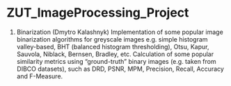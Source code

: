 # ZUT_ImageProcessing_Project
 1.	Binarization (Dmytro Kalashnyk)
Implementation of some popular image binarization algorithms for greyscale images e.g. simple histogram valley-based, BHT (balanced histogram thresholding), Otsu, Kapur, Sauvola, Niblack, Bernsen, Bradley, etc. Calculation of some popular similarity metrics using “ground-truth” binary images (e.g. taken from DIBCO datasets), such as DRD, PSNR, MPM, Precision, Recall, Accuracy and F-Measure.

